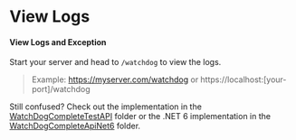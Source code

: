 # View Logs

#### View Logs and Exception <a href="#https-github.com-izypro-watchdog-view-logs-and-exception" id="https-github.com-izypro-watchdog-view-logs-and-exception"></a>

Start your server and head to `/watchdog` to view the logs.

> Example: https://myserver.com/watchdog or https://localhost:\[your-port]/watchdog

Still confused? Check out the implementation in the [WatchDogCompleteTestAPI](https://github.com/IzyPro/WatchDog/tree/main/WatchDogCompleteTestAPI) folder or the .NET 6 implementation in the [WatchDogCompleteApiNet6](https://github.com/IzyPro/WatchDog/tree/main/WatchDogCompleteApiNet6) folder.
